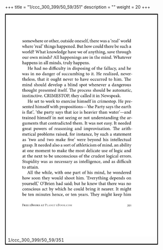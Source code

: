 +++
title = "1/ccc_300_399/50_59/351"
description = ""
weight = 20
+++

<table style="border:2px solid black;max-width:800px;max-height:800px;" 
><tr><td><img class="center-fit-jpg"
src="/jpg_/out_jpg_1984__351.jpg"  >1/ccc_300_399/50_59/351</img></td></tr></table>
